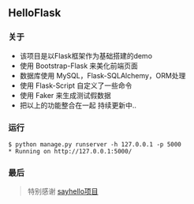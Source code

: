 ## HelloFlask
### 关于
- 该项目是以Flask框架作为基础搭建的demo
- 使用 Bootstrap-Flask 来美化前端页面
- 数据库使用 MySQL，Flask-SQLAlchemy，ORM处理
- 使用 Flask-Script 自定义了一些命令
- 使用 Faker 来生成测试假数据
- 把以上的功能整合在一起 持续更新中..
### 运行
```
$ python manage.py runserver -h 127.0.0.1 -p 5000
* Running on http://127.0.0.1:5000/
```
### 最后
> 特别感谢 [sayhello项目](https://github.com/greyli/sayhello)